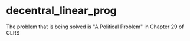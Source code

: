 # decentral_linear_prog
The problem that is being solved is "A Political Problem" in Chapter 29 of CLRS
